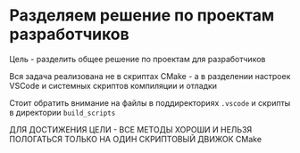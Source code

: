 # Разделяем решение по проектам разработчиков

Цель - разделить общее решение по проектам для разработчиков

Вся задача реализована не в скриптах CMake - а в разделении настроек VSCode и системных скриптов компиляции и отладки

Стоит обратить внимание на файлы в поддиректориях ``.vscode`` и скрипты в директории ``build_scripts``

ДЛЯ ДОСТИЖЕНИЯ ЦЕЛИ - ВСЕ МЕТОДЫ ХОРОШИ И НЕЛЬЗЯ ПОЛОГАТЬСЯ ТОЛЬКО НА ОДИН СКРИПТОВЫЙ ДВИЖОК CMake


